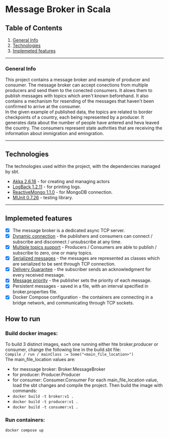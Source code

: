 # Message Broker in Scala

## Table of Contents
1. [General Info](#general-info)
2. [Technologies](#technologies)
3. [Implemeted features](#implemeted-features)
***

### General Info
This project contains a message broker and example of producer and consumer. The message broker can accept conections from multiple producers and send them to the conected consumers. It alows them to publish messages with topics which aren't known beforehand. It also contains a mechanism for resending of the messages that haven't been confirmed to arrive at the consumer.<br>
In the given example of published data, the topics are related to border checkpoints of a country, each being represented by a producer. It generates data about the number of people have antered and heva leaved the country. The consumers represent state authrities that are receiving the information about immigration and emingration. 
***

## Technologies
The technologies used within the project, with the dependencies managed by sbt.
* [Akka 2.6.18](https://akka.io/) - for creating and managing actors
* [LogBack 1.2.11](https://search.maven.org/artifact/ch.qos.logback/logback-classic/1.2.11/jar) - for printing logs.
* [ReactiveMongo 1.1.0](https://search.maven.org/artifact/org.reactivemongo/play2-reactivemongo_3/1.1.0-play28-RC4/jar) - for MongoDB connection.
* [MUnit 0.7.26](https://scalameta.org/munit/) - testing library.
***

## Implemeted features
- [x] The message broker is a dedicated async TCP server.
- [x] [Dynamic connection](#dynamic-connection) - the publishers and consumers can connect / subscribe and disconnect / unsubscribe at any time.
- [x] [Multiple topics support](#multiple-topics-support) - Producers / Consumers are able to publish / subscribe to zero, one or many topics.
- [x] [Serialized messages](#serialized-messages) - the messages are represented as classes which are serialized to be sent through TCP connection.
- [x] [Delivery Guarantee](#delivery-guarantee) - the subscriber sends an acknowledgment for every received message.
- [x] [Message priority](#message-priority) - the publisher sets the priority of each message.
- [x] Persistent messages - saved in a file, with an interval specified in broker.properties file.
- [x] Docker Compose configuration - the containers are connecting in a bridge network, and communicating through TCP sockets.

## How to run
### Build docker images:
To build 3 distinct images, each one running either hte broker,producer or consumer, change the following line in the build.sbt file:<br>
```Compile / run / mainClass := Some("<main_file_location>")```<br>
The main_file_location values are:
- for messsage broker: Broker.MessageBroker
- for producer: Producer.Producer
- for consumer: Consumer.Consumer 
For each main_file_location value, load the sbt changes and compile the project. Then build the image with commands: 
- ```docker build -t broker:v1 .```
- ```docker build -t producer:v1 .```
- ```docker build -t consumer:v1 .```
### Run containers:
```docker compose up```
